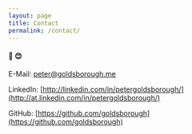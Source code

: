 ```yaml
---
layout: page
title: Contact
permalink: /contact/
---
```


#### 📧 😊

E-Mail: [peter@goldsborough.me](mailto:peter@goldsborough.me)

LinkedIn: [http://linkedin.com/in/petergoldsborough/](http://at.linkedin.com/in/petergoldsborough/)

GitHub: [https://github.com/goldsborough](https://github.com/goldsborough)
